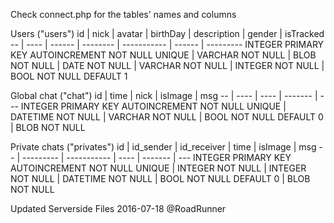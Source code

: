 Check connect.php for the tables' names and columns

Users ("users")
id | nick | avatar | birthDay | description | gender | isTracked
-- | ---- | ------ | -------- | ----------- | ------ | ---------
INTEGER PRIMARY KEY  AUTOINCREMENT  NOT NULL  UNIQUE | VARCHAR NOT NULL | BLOB NOT NULL | DATE NOT NULL | VARCHAR NOT NULL | INTEGER NOT NULL | BOOL  NOT NULL DEFAULT 1

Global chat ("chat")
id | time | nick | isImage | msg
-- | ---- | ---- | ------- | ---
INTEGER PRIMARY KEY  AUTOINCREMENT  NOT NULL  UNIQUE | DATETIME NOT NULL | VARCHAR NOT NULL |  BOOL NOT NULL DEFAULT 0 | BLOB NOT NULL

Private chats ("privates")
id | id_sender | id_receiver | time | isImage | msg
-- | --------- | ----------- | ---- | ------- | ---
INTEGER PRIMARY KEY  AUTOINCREMENT  NOT NULL  UNIQUE | INTEGER NOT NULL | INTEGER NOT NULL | DATETIME NOT NULL | BOOL NOT NULL  DEFAULT 0 | BLOB NOT NULL 

Updated Serverside Files 2016-07-18 @RoadRunner